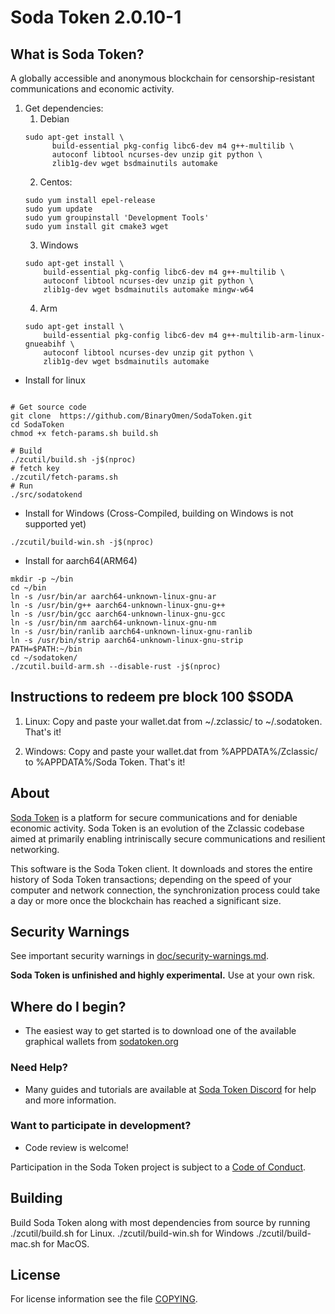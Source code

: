 Soda Token 2.0.10-1
==============

What is Soda Token?
----------------
A globally accessible and anonymous blockchain for censorship-resistant communications and economic activity.

1. Get dependencies:
    1. Debian
    ```{r, engine='bash'}
    sudo apt-get install \
          build-essential pkg-config libc6-dev m4 g++-multilib \
          autoconf libtool ncurses-dev unzip git python \
          zlib1g-dev wget bsdmainutils automake
    ```
    2. Centos:
    ```{r, engine='bash')
    sudo yum install epel-release
    sudo yum update
    sudo yum groupinstall 'Development Tools'
    sudo yum install git cmake3 wget
    ```
    3. Windows
    ```{r, engine='bash'}
    sudo apt-get install \
        build-essential pkg-config libc6-dev m4 g++-multilib \
        autoconf libtool ncurses-dev unzip git python \
        zlib1g-dev wget bsdmainutils automake mingw-w64
    ```
    4. Arm
    ```{r, engine='bash'}
    sudo apt-get install \
        build-essential pkg-config libc6-dev m4 g++-multilib-arm-linux-gnueabihf \
        autoconf libtool ncurses-dev unzip git python \
        zlib1g-dev wget bsdmainutils automake
    ```

* Install for linux
```{r, engine='bash'}

# Get source code
git clone  https://github.com/BinaryOmen/SodaToken.git
cd SodaToken
chmod +x fetch-params.sh build.sh

# Build
./zcutil/build.sh -j$(nproc)
# fetch key
./zcutil/fetch-params.sh
# Run
./src/sodatokend
```

* Install for Windows (Cross-Compiled, building on Windows is not supported yet)

```
./zcutil/build-win.sh -j$(nproc)
```

* Install for aarch64(ARM64)

```
mkdir -p ~/bin
cd ~/bin
ln -s /usr/bin/ar aarch64-unknown-linux-gnu-ar
ln -s /usr/bin/g++ aarch64-unknown-linux-gnu-g++
ln -s /usr/bin/gcc aarch64-unknown-linux-gnu-gcc
ln -s /usr/bin/nm aarch64-unknown-linux-gnu-nm
ln -s /usr/bin/ranlib aarch64-unknown-linux-gnu-ranlib
ln -s /usr/bin/strip aarch64-unknown-linux-gnu-strip
PATH=$PATH:~/bin
cd ~/sodatoken/
./zcutil.build-arm.sh --disable-rust -j$(nproc)
```
Instructions to redeem pre block 100 $SODA
-------------
1. Linux:
Copy and paste your wallet.dat from ~/.zclassic/ to ~/.sodatoken. That's it!

2. Windows:
Copy and paste your wallet.dat from %APPDATA%/Zclassic/ to %APPDATA%/Soda Token. That's it!

About
--------------

[Soda Token](https://sodatoken.org/) is a platform for secure communications and for deniable economic activity.
Soda Token is an evolution of the Zclassic codebase aimed at primarily enabling intriniscally secure communications and
resilient networking.

This software is the Soda Token client. It downloads and stores the entire history
of Soda Token transactions; depending on the speed of your computer and network
connection, the synchronization process could take a day or more once the
blockchain has reached a significant size.

Security Warnings
-----------------

See important security warnings in
[doc/security-warnings.md](doc/security-warnings.md).

**Soda Token is unfinished and highly experimental.** Use at your own risk.

Where do I begin?
-----------------
* The easiest way to get started is to download one of the available graphical wallets from [sodatoken.org](https://sodatoken.org)

### Need Help?

* Many guides and tutorials are available at [Soda Token Discord](https://discord.gg/BGcRm)
  for help and more information.

### Want to participate in development?

* Code review is welcome!

Participation in the Soda Token project is subject to a
[Code of Conduct](code_of_conduct.md).

Building
--------

Build Soda Token along with most dependencies from source by running
./zcutil/build.sh for Linux.
./zcutil/build-win.sh for Windows
./zcutil/build-mac.sh for MacOS.

License
-------

For license information see the file [COPYING](COPYING).
